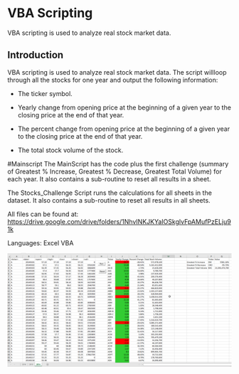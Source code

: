 # VBA Scripting
VBA scripting is used to analyze real stock market data. 

## Introduction
VBA scripting is used to analyze real stock market data. 
The script willloop through all the stocks for one year and output the following information:

* The ticker symbol.

* Yearly change from opening price at the beginning of a given year to the closing price at the end of that year.

* The percent change from opening price at the beginning of a given year to the closing price at the end of that year.

* The total stock volume of the stock.



#Mainscript
The MainScript has the code plus the first challenge (summary of Greatest % Increase, Greatest % Decrease, Greatest Total Volume)
for each year. It also contains a sub-routine to reset all results in a sheet.

The Stocks_Challenge Script runs the calculations for all sheets in the dataset. It also contains a sub-routine to reset all results in all sheets.

All files can be found at: https://drive.google.com/drive/folders/1NhvINKJKYaIOSkglvFpAMufPzELju91k

Languages: Excel VBA

![Figure1](VBAStocks/2014_Results.png)
